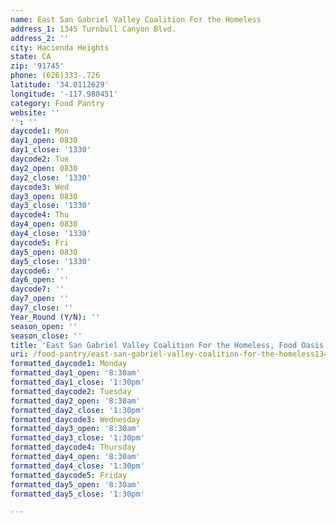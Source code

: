```yaml
---
name: East San Gabriel Valley Coalition For the Homeless
address_1: 1345 Turnbull Canyon Blvd.
address_2: ''
city: Hacienda Heights
state: CA
zip: '91745'
phone: (626)333-.726
latitude: '34.0112629'
longitude: '-117.980451'
category: Food Pantry
website: ''
'': ''
daycode1: Mon
day1_open: 0830
day1_close: '1330'
daycode2: Tue
day2_open: 0830
day2_close: '1330'
daycode3: Wed
day3_open: 0830
day3_close: '1330'
daycode4: Thu
day4_open: 0830
day4_close: '1330'
daycode5: Fri
day5_open: 0830
day5_close: '1330'
daycode6: ''
day6_open: ''
daycode7: ''
day7_open: ''
day7_close: ''
Year_Round (Y/N): ''
season_open: ''
season_close: ''
title: 'East San Gabriel Valley Coalition For the Homeless, Food Oasis Los Angeles'
uri: /food-pantry/east-san-gabriel-valley-coalition-for-the-homeless1345/
formatted_daycode1: Monday
formatted_day1_open: '8:30am'
formatted_day1_close: '1:30pm'
formatted_daycode2: Tuesday
formatted_day2_open: '8:30am'
formatted_day2_close: '1:30pm'
formatted_daycode3: Wednesday
formatted_day3_open: '8:30am'
formatted_day3_close: '1:30pm'
formatted_daycode4: Thursday
formatted_day4_open: '8:30am'
formatted_day4_close: '1:30pm'
formatted_daycode5: Friday
formatted_day5_open: '8:30am'
formatted_day5_close: '1:30pm'

---
```

